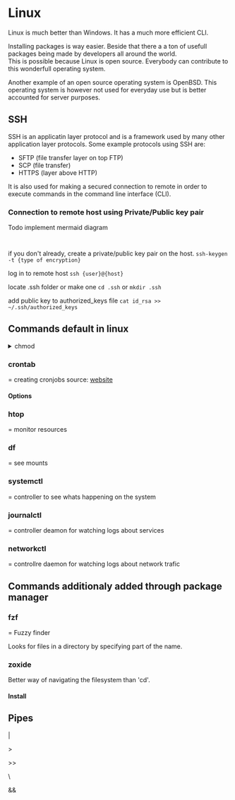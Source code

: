 # Linux 
Linux is much better than Windows. 
It has a much more efficient CLI. 

Installing packages is way easier. 
Beside that there a a ton of usefull packages being made by developers all around the world.  
This is possible because Linux is open source. Everybody can contribute to this wonderfull operating system. 

Another example of an open source operating system is OpenBSD. 
This operating system is however not used for everyday use but is better accounted for server purposes.

## SSH
SSH is an applicatin layer protocol and is a framework used by many other application layer protocols.
Some example protocols using SSH are:
- SFTP (file transfer layer on top FTP)
- SCP (file transfer)
- HTTPS (layer above HTTP)

It is also used for making a secured connection to remote in order to execute commands in the command line interface (CLI).

### Connection to remote host using Private/Public key pair

Todo implement mermaid diagram
```mermaid
    
```

if you don't already, create a private/public key pair on the host.
`ssh-keygen -t {type of encryption}`

log in to remote host
`ssh {user}@{host}`

locate .ssh folder or make one
`cd .ssh`
or
`mkdir .ssh`

add public key to authorized_keys file
`cat id_rsa >> ~/.ssh/authorized_keys`


## Commands default in linux

<details>
<summary>chmod</summary>

= edit permissions on a file or directory
### fc
= edit previous commands and execute them 
#### Options 
\- e edit with editor you choose
</details>


### crontab
= creating cronjobs
source: [website](https://crontab.guru/) 

#### Options 


### htop
= monitor resources

### df
= see mounts

### systemctl
= controller to see whats happening on the system

### journalctl
= controller deamon for watching logs about services

### networkctl
= controllre daemon for watching logs about network trafic

## Commands additionaly added through package manager



### fzf
= Fuzzy finder

Looks for files in a directory by specifying part of the name.

### zoxide
Better way of navigating the filesystem than 'cd'.

#### Install 

## Pipes

| 

\> 

\>> 

\\

\&&